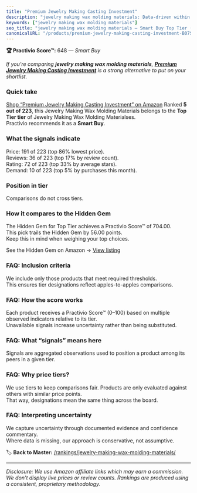 ```yaml
---
title: "Premium Jewelry Making Casting Investment"
description: "jewelry making wax molding materials: Data-driven within Top Tier ranking using the Practivio Score™. Positioned by quality, value, demand, findability, moment…"
keywords: ["jewelry making wax molding materials"]
seo_title: "jewelry making wax molding materials — Smart Buy Top Tier (2025)"
canonicalURL: "/products/premium-jewelry-making-casting-investment-B07SXD7PW9/"
---
```


**🏆 Practivio Score™:** 648 — _Smart Buy_


*If you're comparing **jewelry making wax molding materials**, **[Premium Jewelry Making Casting Investment](https://www.amazon.com/dp/B07SXD7PW9?tag=practivio-20)** is a strong alternative to put on your shortlist.*
### Quick take
[Shop “Premium Jewelry Making Casting Investment” on Amazon](https://www.amazon.com/dp/B07SXD7PW9?tag=practivio-20)
Ranked **5 out of 223**, this Jewelry Making Wax Molding Materials belongs to the **Top Tier tier** of Jewelry Making Wax Molding Materialses.  
Practivio recommends it as a **Smart Buy**.

### What the signals indicate
Price: 191 of 223 (top 86% lowest price).  
Reviews: 36 of 223 (top 17% by review count).  
Rating: 72 of 223 (top 33% by average stars).  
Demand: 10 of 223 (top 5% by purchases this month).

### Position in tier
Comparisons do not cross tiers.

### How it compares to the Hidden Gem
The Hidden Gem for Top Tier achieves a Practivio Score™ of 704.00.  
This pick trails the Hidden Gem by 56.00 points.  
Keep this in mind when weighing your top choices.  

See the Hidden Gem on Amazon → [View listing](https://www.amazon.com/dp/B0C6DQZQCQ?tag=practivio-20)

### FAQ: Inclusion criteria
We include only those products that meet required thresholds.  
This ensures tier designations reflect apples-to-apples comparisons.

### FAQ: How the score works
Each product receives a Practivio Score™ (0–100) based on multiple observed indicators relative to its tier.  
Unavailable signals increase uncertainty rather than being substituted.

### FAQ: What “signals” means here
Signals are aggregated observations used to position a product among its peers in a given tier.

### FAQ: Why price tiers?
We use tiers to keep comparisons fair. Products are only evaluated against others with similar price points.  
That way, designations mean the same thing across the board.

### FAQ: Interpreting uncertainty
We capture uncertainty through documented evidence and confidence commentary.  
Where data is missing, our approach is conservative, not assumptive.


🏷️ **Back to Master:** [/rankings/jewelry-making-wax-molding-materials/](/rankings/jewelry-making-wax-molding-materials/)

---
_Disclosure: We use Amazon affiliate links which may earn a commission. We don’t display live prices or review counts. Rankings are produced using a consistent, proprietary methodology._

